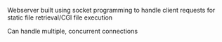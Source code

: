 Webserver built using socket programming to handle client requests for static file retrieval/CGI file execution

Can handle multiple, concurrent connections 
